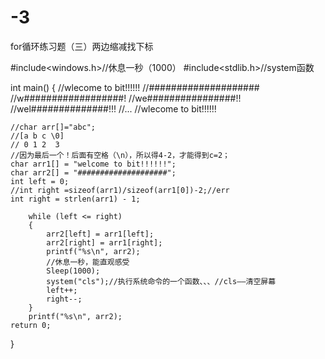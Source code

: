 # -3
for循环练习题（三）两边缩减找下标

#include<windows.h>//休息一秒（1000）
#include<stdlib.h>//system函数

int main()
{
	//wlecome to bit!!!!!!
	//####################
	//w##################!
	//we################!!
	//wel##############!!!
	//...
	//wlecome to bit!!!!!!

	//char arr[]="abc";
	//[a b c \0]
	// 0 1 2  3
	//因为最后一个！后面有空格（\n），所以得4-2，才能得到c=2；
	char arr1[] = "welcome to bit!!!!!!";
	char arr2[] = "####################";
	int left = 0;
	//int right =sizeof(arr1)/sizeof(arr1[0])-2;//err
	int right = strlen(arr1) - 1;

		while (left <= right)
		{
			arr2[left] = arr1[left];
			arr2[right] = arr1[right];
			printf("%s\n", arr2);
			//休息一秒，能直观感受
			Sleep(1000);
			system("cls");//执行系统命令的一个函数、、、//cls——清空屏幕
			left++;
			right--;
		}
		printf("%s\n", arr2);
	return 0;
}

